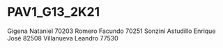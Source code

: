 # PAV1_G13_2K21
Gigena Nataniel 70203
Romero Facundo 70251
Sonzini Astudillo Enrique José 82508
Villanueva Leandro  77530
